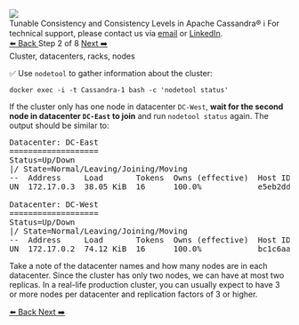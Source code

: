 <!-- TOP -->
<div class="top">
  <img src="https://datastax-academy.github.io/katapod-shared-assets/images/ds-academy-logo.svg" />
  <div class="scenario-title-section">
    <span class="scenario-title">Tunable Consistency and Consistency Levels in Apache Cassandra®</span>
    <span class="scenario-subtitle">ℹ️ For technical support, please contact us via <a href="mailto:aleksandr.volochnev@datastax.com">email</a> or <a href="https://dtsx.io/aleks">LinkedIn</a>.</span> 
  </div>
</div>

<!-- NAVIGATION -->
<div id="navigation-top" class="navigation-top">
 <a href='command:katapod.loadPage?[{"step":"step1"}]'
   class="btn btn-dark navigation-top-left">⬅️ Back
 </a>
<span class="step-count"> Step 2 of 8</span>
 <a href='command:katapod.loadPage?[{"step":"step3"}]' 
    class="btn btn-dark navigation-top-right">Next ➡️
  </a>
</div>

<!-- CONTENT -->

<div class="step-title">Cluster, datacenters, racks, nodes</div>

✅ Use `nodetool` to gather information about the cluster:

```
docker exec -i -t Cassandra-1 bash -c 'nodetool status'
```

If the cluster only has one node in datacenter `DC-West`, **wait for the second node in datacenter `DC-East` to join** and run `nodetool status` again. The output should be similar to:

<pre class = >
Datacenter: DC-East
===================
Status=Up/Down
|/ State=Normal/Leaving/Joining/Moving
--  Address     Load       Tokens  Owns (effective)  Host ID                               Rack 
UN  172.17.0.3  38.05 KiB  16      100.0%            e5eb2dda-ed95-4081-9f45-f3903cd21a23  rack1

Datacenter: DC-West
===================
Status=Up/Down
|/ State=Normal/Leaving/Joining/Moving
--  Address     Load       Tokens  Owns (effective)  Host ID                               Rack 
UN  172.17.0.2  74.12 KiB  16      100.0%            bc1c6aa2-b3fd-45a6-8e62-db4d420fbfdc  rack1
</pre>


Take a note of the datacenter names and how many nodes are in each datacenter. 
Since the cluster has only two nodes, we can have at most two replicas. 
In a real-life production cluster, you can usually expect to have 3 or more nodes per datacenter and replication factors of 3 or higher.


<!-- NAVIGATION -->
<div id="navigation-bottom" class="navigation-bottom">
 <a href='command:katapod.loadPage?[{"step":"step1"}]'
   class="btn btn-dark navigation-bottom-left">⬅️ Back
 </a>
 <a href='command:katapod.loadPage?[{"step":"step3"}]'
    class="btn btn-dark navigation-bottom-right">Next ➡️
  </a>
</div>
